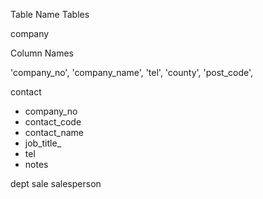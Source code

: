 Table Name
Tables

company


Column Names

 'company_no', 
 'company_name',
 'tel', 
 'county',
 'post_code', 

contact
- company_no
- contact_code
- contact_name 
- job_title_
- tel
- notes



dept
sale
salesperson